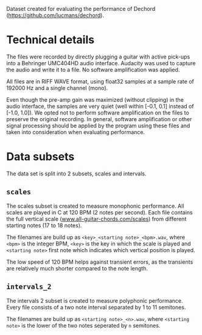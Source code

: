Dataset created for evaluating the performance of Dechord (https://github.com/lucmans/dechord).

# Technical details
The files were recorded by directly plugging a guitar with active pick-ups into a Behringer UMC404HD audio interface. Audacity was used to capture the audio and write it to a file. No software amplification was applied.

All files are in RIFF WAVE format, using float32 samples at a sample rate of 192000 Hz and a single channel (mono).

Even though the pre-amp gain was maximized (without clipping) in the audio interface, the samples are very quiet (well within [-0.1, 0.1] instead of [-1.0, 1.0]). We opted not to perform software amplification on the files to preserve the original recording. In general, software amplification or other signal processing should be applied by the program using these files and taken into consideration when evaluating performance.


# Data subsets
The data set is split into 2 subsets, scales and intervals.

## `scales`
The scales subset is created to measure monophonic performance. All scales are played in C at 120 BPM (2 notes per second). Each file contains the full vertical scale (www.all-guitar-chords.com/scales) from different starting notes (17 to 18 notes).

The filenames are build up as `<key>_<starting note>_<bpm>.wav`, where `<bpm>` is the integer BPM, `<key>` is the key in which the scale is played and `<starting note>` first note which indicates which vertical position is played.

The low speed of 120 BPM helps against transient errors, as the transients are relatively much shorter compared to the note length.

## `intervals_2`
The intervals 2 subset is created to measure polyphonic performance. Every file consists of a two note interval separated by 1 to 11 semitones.

The filenames are build up as `<starting note>_<n>.wav`, where `<starting note>` is the lower of the two notes seperated by `n` semitones.
